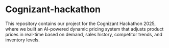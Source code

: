 # Cognizant-hackathon
This repository contains our project for the Cognizant Hackathon 2025, where we built an AI-powered dynamic pricing system that adjusts product prices in real-time based on demand, sales history, competitor trends, and inventory levels.

